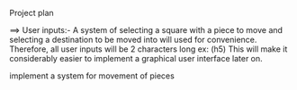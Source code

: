   Project plan

==> User inputs:-
  A system of selecting a square with a piece to move and selecting a destination to be moved into will used for convenience.
  Therefore, all user inputs will be 2 characters long ex: (h5)
  This will make it considerably easier to implement a graphical user interface later on.






implement a system for movement of pieces